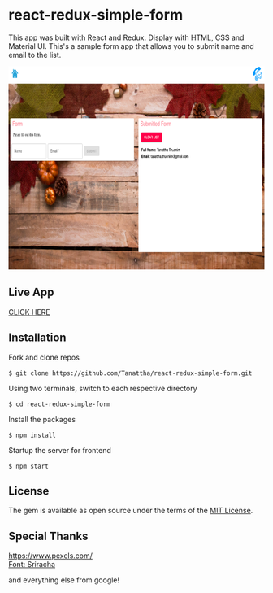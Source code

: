 # react-redux-simple-form

This app was built with React and Redux. Display with HTML, CSS and Material UI. This's a sample form app that allows you to submit name and email to the list.

<img src="./public/img/example-pic.png" width="800" height="400" />

## Live App

[CLICK HERE](https://react-redux-example-form.herokuapp.com/)

## Installation

Fork and clone repos

    $ git clone https://github.com/Tanattha/react-redux-simple-form.git

Using two terminals, switch to each respective directory

    $ cd react-redux-simple-form

Install the packages

    $ npm install

Startup the server for frontend

    $ npm start

## License

The gem is available as open source under the terms of the [MIT License](https://opensource.org/licenses/MIT).


## Special Thanks

https://www.pexels.com/<br />
[Font: Sriracha](https://fonts.google.com/specimen/Sriracha)

and everything else from google!
